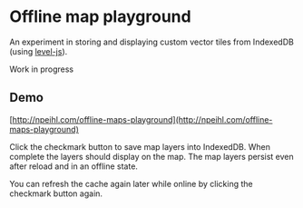 # Offline map playground

An experiment in storing and displaying custom vector tiles from IndexedDB (using [level-js](https://github.com/maxogden/level.js)).

Work in progress

## Demo

[http://npeihl.com/offline-maps-playground](http://npeihl.com/offline-maps-playground)

Click the checkmark button to save map layers into IndexedDB. When complete the layers should display on the map. The map layers persist even after reload and in an offline state.

You can refresh the cache again later while online by clicking the checkmark button again.
